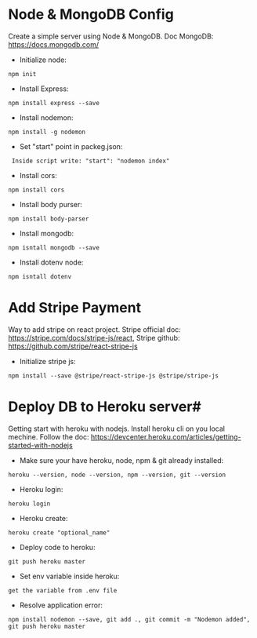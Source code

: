 
# Node & MongoDB Config #
Create a simple server using Node & MongoDB. Doc MongoDB: https://docs.mongodb.com/

- Initialize node:
```
npm init
```
- Install Express:
```
npm install express --save
```
- Install nodemon:
```
npm install -g nodemon
```
- Set "start" point in packeg.json:
```
 Inside script write: "start": "nodemon index"
```
- Install cors:
```
npm install cors
```
- Install body purser:
```
npm install body-parser
```
- Install mongodb:
```
npm isntall mongodb --save
```
- Install dotenv node:
```
npm isntall dotenv
```

# Add Stripe Payment #
Way to add stripe on react project. Stripe official doc: https://stripe.com/docs/stripe-js/react, Stripe github: https://github.com/stripe/react-stripe-js

- Initialize stripe js:
```
npm install --save @stripe/react-stripe-js @stripe/stripe-js
```
# Deploy DB to Heroku server#
Getting start with heroku with nodejs. Install heroku cli on you local mechine. Follow the doc: https://devcenter.heroku.com/articles/getting-started-with-nodejs

- Make sure your have heroku, node, npm & git already installed:
```
heroku --version, node --version, npm --version, git --version
```
- Heroku login:
```
heroku login
```
- Heroku create:
```
heroku create "optional_name"
```
- Deploy code to heroku:
```
git push heroku master
```
- Set env variable inside heroku:
```
get the variable from .env file
```

- Resolve application error:
```
npm install nodemon --save, git add ., git commit -m "Nodemon added", git push heroku master
```
